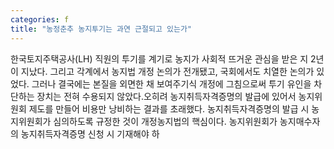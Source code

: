 ```yaml
---
categories: f
title: "농정춘추 농지투기는 과연 근절되고 있는가"
---
```

한국토지주택공사(LH) 직원의 투기를 계기로 농지가 사회적 뜨거운 관심을 받은 지 2년이 지났다. 그리고 각계에서 농지법 개정 논의가 전개됐고, 국회에서도 치열한 논의가 있었다. 그러나 결국에는 본질을 외면한 채 보여주기식 개정에 그침으로써 투기 유인을 차단하는 장치는 전혀 수용되지 않았다.오히려 농지취득자격증명의 발급에 있어서 농지위원회 제도를 만들어 비용만 낭비하는 결과를 초래했다. 농지취득자격증명의 발급 시 농지위원회가 심의하도록 규정한 것이 개정농지법의 핵심이다. 농지위원회가 농지매수자의 농지취득자격증명 신청 시 기재해야 하